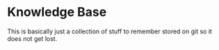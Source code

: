 # Knowledge Base

This is basically just a collection of stuff to remember stored on git so it does not get lost.

